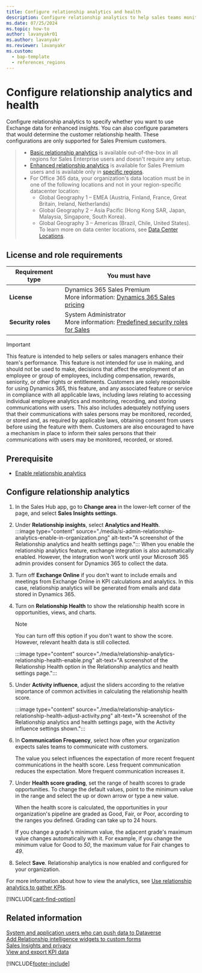 ```yaml
---
title: Configure relationship analytics and health
description: Configure relationship analytics to help sales teams monitor customer relationship health and risks in Dynamics 365 Sales.
ms.date: 07/25/2024
ms.topic: how-to
author: lavanyakr01
ms.author: lavanyakr
ms.reviewer: lavanyakr
ms.custom: 
  - bap-template
  - references_regions
---
```


# Configure relationship analytics and health

Configure relationship analytics to specify whether you want to use Exchange data for enhanced insights. You can also configure parameters that would determine the customer relationship health. These configurations are only supported for Sales Premium customers.

>- [Basic relationship analytics](relationship-analytics-overview.md#basic-relationship-insights) is available out-of-the-box in all regions for Sales Enterprise users and doesn't require any setup.
>- [Enhanced relationship analytics](relationship-analytics-overview.md#enhanced-relationship-insights) is available for Sales Premium users and is available only in [specific regions](faq-region-language.md#in-which-countryregion-are-sales-premium-features-available).
>- For Office 365 data, your organization's data location must be in one of the following locations and not in your region-specific datacenter location:
>    - Global Geography 1 – EMEA (Austria, Finland, France, Great Britain, Ireland, Netherlands)
>    - Global Geography 2 – Asia Pacific (Hong Kong SAR, Japan, Malaysia, Singapore, South Korea).
>    - Global Geography 3 – Americas (Brazil, Chile, United States).    
> To learn more on data center locations, see [Data Center Locations](/microsoft-365/enterprise/o365-data-locations?view=o365-worldwide#data-center-locations&preserve-view=true).

## License and role requirements
| Requirement type | You must have |
|-----------------------|---------|
| **License** | Dynamics 365 Sales Premium<br>More information: [Dynamics 365 Sales pricing](https://dynamics.microsoft.com/sales/pricing/) |
| **Security roles** | System Administrator<br>More information: [Predefined security roles for Sales](security-roles-for-sales.md)|


>[!IMPORTANT]
>This feature is intended to help sellers or sales managers enhance their team's performance. This feature is not intended for use in making, and should not be used to make, decisions that affect the employment of an employee or group of employees, including compensation, rewards, seniority, or other rights or entitlements. Customers are solely responsible for using Dynamics 365, this feature, and any associated feature or service in compliance with all applicable laws, including laws relating to accessing individual employee analytics and monitoring, recording, and storing communications with users. This also includes adequately notifying users that their communications with sales persons may be monitored, recorded, or stored and, as required by applicable laws, obtaining consent from users before using the feature with them. Customers are also encouraged to have a mechanism in place to inform their sales persons that their communications with users may be monitored, recorded, or stored.

## Prerequisite

- [Enable relationship analytics](enable-ri.md)


## Configure relationship analytics

1. In the Sales Hub app, go to **Change area** in the lower-left corner of the page, and select **Sales Insights settings**. 
   
3. Under **Relationship insights**, select **Analytics and Health**.  
        :::image type="content" source="./media/si-admin-relationship-analytics-enable-in-organization.png" alt-text="A screenshot of the Relationship analytics and health settings page.":::
    When you enable the relationship analytics feature, exchange integration is also automatically enabled. However, the integration won't work until your Microsoft 365 admin provides consent for Dynamics 365 to collect the data.  

1. Turn off **Exchange Online** if you don't want to include emails and meetings from Exchange Online in KPI calculations and analytics. In this case,  relationship analytics will be generated from emails and data stored in Dynamics 365.


1. Turn on **Relationship Health** to show the relationship health score in opportunities, views, and charts.

    >[!NOTE]
    >You can turn off this option if you don't want to show the score. However, relevant health data is still collected.

    :::image type="content" source="./media/relationship-analytics-relationship-health-enable.png" alt-text="A screenshot of the Relationship Health option in the Relationship analytics and health settings page.":::

1. Under **Activity influence**, adjust the sliders according to the relative importance of common activities in calculating the relationship health score.  

    :::image type="content" source="./media/relationship-analytics-relationship-health-adjust-activity.png" alt-text="A screenshot of the Relationship analytics and health settings page, with the Activity influence settings shown.":::

1. In **Communication Frequency**, select how often your organization expects sales teams to communicate with customers.

    The value you select influences the expectation of more recent frequent communications in the health score. Less frequent communication reduces the expectation. More frequent communication increases it.

1. Under **Health score grading**, set the range of health scores to grade opportunities. To change the default values, point to the minimum value in the range and select the up or down arrow or type a new value.

    When the health score is calculated, the opportunities in your organization's pipeline are graded as Good, Fair, or Poor, according to the ranges you defined. Grading can take up to 24 hours.

    If you change a grade's minimum value, the adjacent grade's maximum value changes automatically with it. For example, if you change the minimum value for Good to *50*, the maximum value for Fair changes to *49*.

1. Select **Save**.
    Relationship analytics is now enabled and configured for your organization. 

For more information about how to view the analytics, see [Use relationship analytics to gather KPIs](../sales/relationship-analytics.md).


[!INCLUDE[cant-find-option](../includes/cant-find-option.md)]

## Related information

[System and application users who can push data to Dataverse](/power-platform/admin/system-application-users)  
[Add Relationship intelligence widgets to custom forms](add-ri-widgets-to-custom-form.md)  
[Sales Insights and privacy](embedded-intelligence-privacy.md)  
[View and export KPI data](view-export-KPI-data.md)  

[!INCLUDE[footer-include](../includes/footer-banner.md)]
